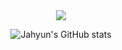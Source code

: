 <div align="center">
<img src="https://capsule-render.vercel.app/api?type=waving&color=auto&height=300&section=header%20render&fontSize=90&text=JAHYUN's%20Github" />

  


![Jahyun's GitHub stats](https://github-readme-stats.vercel.app/api?username=YOONJAHYUN&show_icons=true&theme=solarized-light)
</div>
